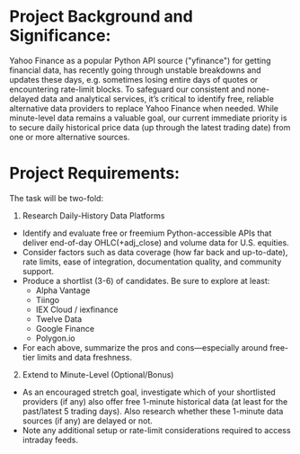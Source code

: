 # Project Background and Significance:
Yahoo Finance as a popular Python API source ("yfinance") for getting financial data, has recently going through unstable breakdowns and updates these days, e.g. sometimes losing entire days of quotes or encountering rate-limit blocks. To safeguard our consistent and none-delayed data and analytical services, it’s critical to identify free, reliable alternative data providers to replace Yahoo Finance when needed. While minute-level data remains a valuable goal, our current immediate priority is to secure daily historical price data (up through the latest trading date) from one or more alternative sources.

# Project Requirements:
The task will be two-fold:
1. Research Daily-History Data Platforms
- Identify and evaluate free or freemium Python-accessible APIs that deliver end-of-day OHLC(+adj_close) and volume data for U.S. equities.
- Consider factors such as data coverage (how far back and up-to-date), rate limits, ease of integration, documentation quality, and community support.
- Produce a shortlist (3-6) of candidates. Be sure to explore at least:
    - Alpha Vantage
    - Tiingo
    - IEX Cloud / iexfinance
    - Twelve Data
    - Google Finance
    - Polygon.io
- For each above, summarize the pros and cons—especially around free-tier limits and data freshness.

2. Extend to Minute-Level (Optional/Bonus)
- As an encouraged stretch goal, investigate which of your shortlisted providers (if any) also offer free 1-minute historical data (at least for the past/latest 5 trading days). Also research whether these 1-minute data sources (if any) are delayed or not.
- Note any additional setup or rate-limit considerations required to access intraday feeds.